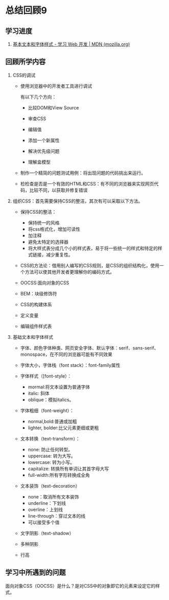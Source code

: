# 总结回顾9

## 学习进度

1. [基本文本和字体样式 - 学习 Web 开发 | MDN (mozilla.org)](https://developer.mozilla.org/zh-CN/docs/Learn/CSS/Styling_text/Fundamentals)

## 回顾所学内容

1. CSS的调试

   * 使用浏览器中的开发者工具进行调试

     有以下几个方向：

     * 比较DOM和View Source

     * 审查CSS

     * 编辑值

     * 添加一个新属性
     * 解决优先级问题
     * 理解盒模型

   * 制作一个精简的问题测试用例：将出现问题的代码挑出来运行。

   * 检检查是否是一个有效的HTML和CSS：有不同的浏览器来实现网页代码，比较不同，以获取并修复错误

2. 组织CSS：首先需要保持CSS的整洁，其次有可以采取以下方法。

   * 保持CSS的整洁：
     * 保持统一的风格
     * 将css格式化，增加可读性
     * 加注释
     * 避免太特定的选择器
     * 将大样式表分成几个小的样式表，易于将一些统一的样式和特定的样式链接，减少重复性。

   * CSS的方法论：借用别人编写的CSS规则，是CSS的组织结构化，使用一个方法可以使其他开发者更理解你的编码方式。
   * OOCSS:面向对象的CSS
   * BEM：块级修饰符
   * CSS的构建体系
   * 定义变量
   * 编辑组件样式表

3. 基础文本和字体样式

   * 字体、颜色字体种类、网页安全字体、默认字体：serif、sans-serif、monospace，在不同的浏览器可能有不同效果

   * 字体大小，字体栈（font stack）：font-family属性
   * 字体样式（[font-style）：
     * mormal:将文本设置为普通字体
     * italic: 斜体
     * oblique：模拟italics。
   * 字体粗细（font-weight）：
     * normal,bold:普通或加粗
     * lighter, bolder:比父元素更细或更粗
   * 文本转换（text-transform）：
     * none: 防止任何转型。
     * uppercase: 转为大写。
     * lowercase: 转为小写。
     * capitalize: 转换所有单词让其首字母大写
     * full-width:所有字形转换成全角
   * 文本装饰（text-decoration）
     * none：取消所有文本装饰
     * underline：下划线
     * overline：上划线
     * line-through：穿过文本的线
     * 可以接受多个值
   * 文字阴影（text-shadow）
   * 多种阴影
   * 行高

## 学习中所遇到的问题



面向对象CSS（OOCSS）是什么？是对CSS中的对象即它的元素来设定它的样式。

